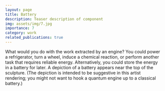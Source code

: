 ```yaml
---
layout: page
title: Battery
description: Teaser description of component
img: assets/img/7.jpg
importance: 7
category: work
related_publications: true
---
```


What would you do with the work extracted by an engine? You could power a refrigerator, turn a wheel, induce a chemical reaction, or perform another task that requires reliable energy. Alternatively, you could store the energy in a battery for later. A depiction of a battery appears near the top of the sculpture. (The depiction is intended to be suggestive in this artist rendering; you might not want to hook a quantum engine up to a classical battery.)
